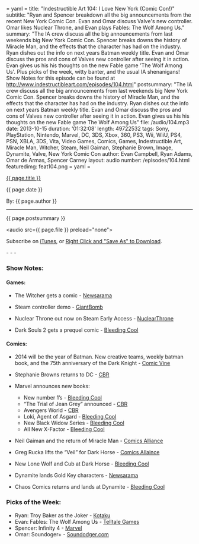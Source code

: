 = yaml =
title: "Indestructible Art 104: I Love New York (Comic Con!)"
subtitle: "Ryan and Spencer breakdown all the big announcements from the recent New York Comic Con. Evan and Omar discuss Valve's new controller. Omar likes Nuclear Throne, and Evan plays Fables: The Wolf Among Us."
summary: "The IA crew discuss all the big announcements from last weekends big New York Comic Con. Spencer breaks downs the history of Miracle Man, and the effects that the character has had on the industry. Ryan dishes out the info on next years Batman weekly title. Evan and Omar discuss the pros and cons of Valves new controller after seeing it in action. Evan gives us his his thoughts on the new Fable game 'The Wolf Among Us'. Plus picks of the week, witty banter, and the usual IA shenanigans! Show Notes for this episode can be found at http://www.indestructibleart.com/episodes/104.html"
postsummary: "The IA crew discuss all the big announcements from last weekends big New York Comic Con. Spencer breaks downs the history of Miracle Man, and the effects that the character has had on the industry. Ryan dishes out the info on next years Batman weekly title. Evan and Omar discuss the pros and cons of Valves new controller after seeing it in action. Evan gives us his his thoughts on the new Fable game The Wolf Among Us"
file: /audio/104.mp3
date: 2013-10-15
duration: '01:32:08'
length: 49722532
tags: Sony, PlayStation, Nintendo, Marvel, DC, 3DS, Xbox, 360, PS3, Wii, WiiU, PS4, PSN, XBLA, 3DS, Vita, Video Games, Comics, Games, Indestructible Art, Miracle Man, Witcher, Steam, Neil Gaiman, Stephanie Brown, Image, Dynamite, Valve, New York Comic Con
author: Evan Campbell, Ryan Adams, Omar de Armas, Spencer Carney
layout: audio
number: /episodes/104.html
featuredimg: feat104.png
= yaml =

<a href="{{ page.url }}" class='postTitleLink'><p class='postTitle'>{{ page.title }}</p></a>
<p class='postPublished'>{{ page.date }}</p>
<p class='postAuthor'>By: {{ page.author }}</p>
<hr>

<p class='podcastSummary'>{{ page.postsummary }}</p>

<audio src={{ page.file }} preload="none"></audio>
<p class='subLinks'>Subscribe on <a href='http://bit.ly/iapodcast'>iTunes</a>, or <a href={{ page.file }}>Right Click and "Save As" to Download</a>.</p>
- - -

### Show Notes:  ###
#### Games: ####
* The Witcher gets a comic - [Newsarama](http://www.newsarama.com/19175-nycc-exclusive-the-witcher-comes-to-comics-at-dark-horse.html)

* Steam controller demo - [GiantBomb](http://www.giantbomb.com/videos/valve-shows-off-steam-s-new-controller/2300-8064/)

* Nuclear Throne out now on Steam Early Access - [NuclearThrone](http://www.nuclearthrone.com)

* Dark Souls 2 gets a prequel comic - [Bleeding Cool](http://www.bleedingcool.com/2013/10/12/dark-souls-ii-gets-prequel-comic-by-rob-williams-andi-ewington-and-simon-coleby/)
  
#### Comics: ####
* 2014 will be the year of Batman. New creative teams, weekly batman book, and the 75th anniversary of the Dark Knight - [Comic Vine](http://www.comicvine.com/articles/weekly-batman-series-plus-creative-changes/1100-147390/)

* Stephanie Browns returns to DC - [CBR](http://www.comicbookresources.com/?page=article&id=48443)

* Marvel announces new books:
    * New number 1’s - [Bleeding Cool](http://www.bleedingcool.com/2013/10/12/nycc-inhumanity-inhumanity-all-new-invaders-ghost-rider-silver-surfer-iron-patriot-all-get-marvel-now-series/)
    * “The Trial of Jean Grey” announced - [CBR](http://www.comicbookresources.com/?page=article&id=48453)
    * Avengers World - [CBR](http://www.comicbookresources.com/?page=article&id=48449)
    * Loki, Agent of Asgard - [Bleeding Cool](http://www.bleedingcool.com/2013/10/11/loki-agent-of-asgard/)
    * New Black Widow Series - [Bleeding Cool](http://www.bleedingcool.com/2013/10/11/marvel-announce-new-black-widow-series-from-phil-noto-and-nathan-edmondson/)
    * All New X-Factor - [Bleeding Cool](http://www.bleedingcool.com/2013/10/11/all-new-x-factor-from-peter-david-and-carmine-adi-giandomenico/)

* Neil Gaiman and the return of Miracle Man - [Comics Alliance](http://comicsalliance.com/miracleman-reprint-neil-gaiman-mark-buckingham-marvelman-marvel-joe-quesada/)

* Greg Rucka lifts the “Veil” for Dark Horse - [Comics Allaince](http://comicsalliance.com/greg-rucka-veil-miniseries-toni-fezjula-dark-horse/)

* New Lone Wolf and Cub at Dark Horse - [Bleeding Cool](http://www.bleedingcool.com/2013/10/11/look-it-moves-nycc-special-lone-wolf-cub-will-continue-in-new-sequel-series/)

* Dynamite lands Gold Key characters - [Newsarama](http://www.newsarama.com/19184-mark-waid-greg-pak-headline-dynamite-s-gold-key-revival.html)

* Chaos Comics returns and lands at Dynamite - [Bleeding Cool](http://www.bleedingcool.com/2013/10/11/tim-seeley-resurrects-chaos-comics-for-dynamite/)
  
### Picks of the Week: ###
* Ryan: Troy Baker as the Joker - [Kotaku](http://kotaku.com/the-new-voice-of-the-joker-killed-it-at-comic-con-1444526069) 
* Evan: Fables: The Wolf Among Us - [Telltale Games](https://www.telltalegames.com/thewolfamongus/)
* Spencer: Infinity 4 - [Marvel](http://marvel.com/comics/issue/47125/infinity_2013_4)
* Omar: Soundoger+ - [Soundodger.com](http://www.soundodger.com/)